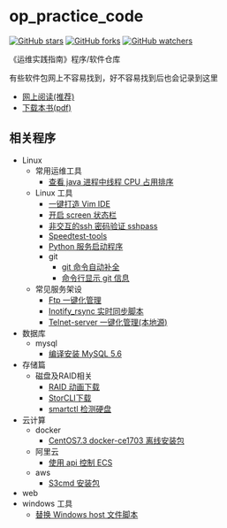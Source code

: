 # op_practice_code

[![GitHub stars](https://img.shields.io/github/stars/meetbill/op_practice_code.svg?style=social&label=Star)](https://github.com/meetbill/op_practice_code/stargazers)
[![GitHub forks](https://img.shields.io/github/forks/meetbill/op_practice_code.svg?style=social&label=Fork)](https://github.com/meetbill/op_practice_code/fork)
[![GitHub watchers](https://img.shields.io/github/watchers/meetbill/op_practice_code.svg?style=social&label=Watch)](https://github.com/meetbill/op_practice_code/watchers)

《运维实践指南》程序/软件仓库

有些软件包网上不容易找到，好不容易找到后也会记录到这里

* [网上阅读(推荐)](https://billwang139967.gitbooks.io/op_practice_book/content/)
* [下载本书(pdf)](https://www.gitbook.com/download/pdf/book/billwang139967/op_practice_book)

## 相关程序

* Linux
    * 常用运维工具
        * [查看 java 进程中线程 CPU 占用排序](./Linux/op/show-busy-java-threads.sh)
    * Linux 工具
        * [一键打造 Vim IDE](https://github.com/meetbill/Vim)
        * [开启 screen 状态栏](./Linux/tools/screen.sh)
        * [非交互的ssh 密码验证 sshpass](./Linux/tools/sshpass/sshpass.md)
        * [Speedtest-tools](./Linux/tools/speedtest-tool/README.md) 
        * [Python 服务启动程序](./Linux/tools/setup/run.sh)
        * git 
            * [git 命令自动补全](./Linux/tools/git/git-completion/) 
            * [命令行显示 git 信息](./Linux/tools/git/git-ps1/)
    * 常见服务架设
        * [Ftp 一键化管理](./Linux/service/ftptool.sh)
        * [Inotify_rsync 实时同步脚本](./Linux/service/inotify_rsync.sh)
        * [Telnet-server 一键化管理(本地源)](./Linux/service/telnet-server.tar.gz)
* 数据库
    * mysql
        * [编译安装 MySQL 5.6](./mysql/build_mysql.sh)
* 存储篇
    * 磁盘及RAID相关
        * [RAID 动画下载](./store/RAID/raid.exe)
        * [StorCLI下载](./store/RAID/20170927_storcli.zip)
        * [smartctl 检测硬盘](./store/diskcheck.sh)
* 云计算
    * docker
        * [CentOS7.3 docker-ce1703 离线安装包](./cloud/docker/docker_install.tar.gz)
    * 阿里云
        * [使用 api 控制 ECS](./cloud/aliyun/ecs/)
    * aws 
        * [S3cmd 安装包](https://raw.githubusercontent.com/meetbill/op_practice_code/master/cloud/aws/s3cmd-2.0.0.tar.gz)
* web
* windows 工具
    * [替换 Windows host 文件脚本](./windows_tools/alter_hosts)
